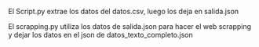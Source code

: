 El Script.py extrae los datos del datos.csv, luego los deja en salida.json


El scrapping.py utiliza los datos de salida.json para hacer el web scrapping y dejar los datos en el json de datos_texto_completo.json
